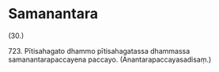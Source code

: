 

# Samanantara






(30.)

723\. Pītisahagato dhammo pītisahagatassa dhammassa samanantarapaccayena paccayo. (Anantarapaccayasadisaṃ.)




